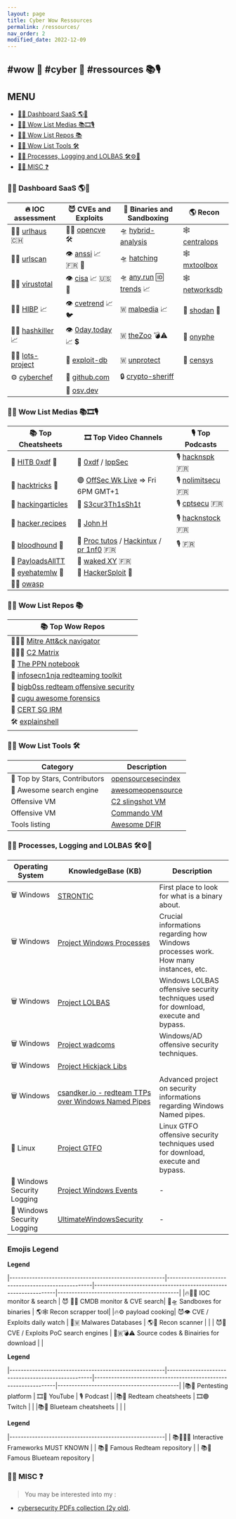 ```yaml
---
layout: page
title: Cyber Wow Ressources
permalink: /ressources/
nav_order: 2
modified_date: 2022-12-09
---
```


## <a name='wowcyberressources'></a> #wow 👀 #cyber 🔫 #ressources 📚🎙️

## <a name='MENU'></a>MENU

<!-- vscode-markdown-toc -->
* [👀🔫 Dashboard SaaS 🌎🤝](#DashboardSaaS)
* [👀🔫 Wow List Medias 📚🎞️🎙️](#WowListMedias)
* [👀🔫 Wow List Repos 📚](#WowListRepos)
* [👀🔫 Wow List Tools 🛠️](#WowListTools)
* [👀🔫 Processes, Logging and LOLBAS 🛠️⚙️📃](#ProcessesLoggingandLOLBAS)
* [👀🔫 MISC ❓](#MISC)

<!-- vscode-markdown-toc-config
	numbering=false
	autoSave=true
	/vscode-markdown-toc-config -->
<!-- /vscode-markdown-toc -->

### <a name='DashboardSaaS'></a>👀🔫 Dashboard SaaS 🌎🤝


| 🔥 **IOC assessment**									| 😈 **CVEs and Exploits** 							|  👾 **Binaries and Sandboxing**								| 🌎 **Recon**						|
|-------------------------------------------------------|---------------------------------------------------|----------------------------------------------------------------|-------------------------------------------|
| 🚦🔎 [urlhaus](https://urlhaus.abuse.ch/browse/) 🇨🇭		| 🚦🔎 [opencve](https://opencve.io) 🛠️ | 🛸 [hybrid-analysis](https://www.hybrid-analysis.com/)	 | 🕸️ [centralops](https://centralops.net/)	|
| 🚦🔎 [urlscan](https://urlscan.io/)						| 👁️ [anssi](https://www.cert.ssi.gouv.fr/) 📈 🇫🇷 🥐  | 🛸 [hatching](https://tria.ge/login)							| 🕸️ [mxtoolbox](https://mxtoolbox.com/NetworkTools.aspx)|	
| 🚦🔎 [virustotal](https://virustotal.com/)				| 👁️ [cisa](https://www.cisa.gov/known-exploited-vulnerabilities-catalog) 📈 🇺🇸 🗽 | 🛸 [any.run](https://app.any.run/) 🆔 [trends](https://any.run/malware-trends/) 📈 | 🕸️ [networksdb](https://networksdb.io/)			| 
| 🚦🔎 [HIBP](https://haveibeenpwned.com/) 📈 			| 👁️ [cvetrend](https://cvetrends.com/) 📈🐦	| 🇼 [malpedia](https://malpedia.caad.fkie.fraunhofer.de/library)	📈 | 📡 [shodan](https://shodan.io/) 🥇 |
| 🚦🔎 [hashkiller](https://hashkiller.io/leaks) 📈		| 👁️ [0day.today](https://en.0day.today/) 📈 💲			| 🇼 [theZoo](https://github.com/ytisf/theZoo/tree/master/malware/Binaries) 💣⚠️ | 📡 [onyphe](https://onyphe.io/) |
| 🚦🔎 [lots-project](https://lots-project.com/)			| 🔎 [exploit-db](https://exploit-db.com)	| 🇼 [unprotect](https://www.unprotect.it/) 		| 📡 [censys](https://search.censys.io/) |
| ⚙️ [cyberchef](https://gchq.github.io/CyberChef/)		| 🔎 [github.com](https://github.com/search?q=CVE-2022)	| 🔒 [crypto-sheriff](https://www.nomoreransom.org/crypto-sheriff.php?lang=en) | |
|		| 🔎 [osv.dev](https://osv.dev/list) | | |


### <a name='WowListMedias'></a>👀🔫 Wow List Medias 📚🎞️🎙️


| 📚 **Top Cheatsheets** 																| 🎞️ **Top Video Channels** | 🎙️ **Top Podcasts** |
|---------------------------------------------------------------------------------------|------------------------|------------------------|
| 🧰 [HITB 0xdf](https://0xdf.gitlab.io/) 🥇	 | 🔴 [0xdf](https://www.youtube.com/@0xdf/videos) / [IppSec](https://www.youtube.com/channel/UCa6eh7gCkpPo5XXUDfygQQA) | 🎙️ [hacknspk](https://twitter.com/hacknspeak) 🇫🇷 | 
| 📕 [hacktricks](https://book.hacktricks.xyz) 🥇 								| 🟣 [OffSec Wk Live](https://www.twitch.tv/offsecofficial/schedule?seriesID=b043a7dc-75d7-4f97-94a4-84e73cc23af9) => Fri 6PM GMT+1 | 🎙️ [nolimitsecu](https://www.nolimitsecu.fr/) 🇫🇷 | 
| 📕 [hackingarticles](https://hackingarticles.in)									| 🔴 [S3cur3Th1sSh1t](https://www.youtube.com/channel/UC27i77nEwKE8hffrxNqXNOg) | 🎙️ [cptsecu](https://www.comptoirsecu.fr/categories/emission/) 🇫🇷 | 
| 📕 [hacker.recipes](https://www.thehacker.recipes)									| 🔴 [John H](https://www.youtube.com/@_JohnHammond) | 🎙️ [hacknstock](https://hackstock.net/podcasts) 🇫🇷 |
| 📕 [bloodhound](https://bloodhound.readthedocs.io/en/latest/data-analysis/edges.html) 🐶 | 🔴 [Proc tutos](https://www.youtube.com/@processusthief) / [Hackintux](https://www.youtube.com/channel/UCasgryuegAnsvZ4CZlBL9ZQ) / [pr 1nf0](https://www.youtube.com/@Pour1nfo)  🇫🇷 | 🎙️  🇫🇷 |
| 📕 [PayloadsAllTT](https://github.com/swisskyrepo/PayloadsAllTheThings)	| 🔴 [waked XY](https://www.youtube.com/@wakedxy/videos) 🇫🇷 | |
| 📘 [eyehatemlw](https://eyehatemalwares.com/home/) 🥇											|  🔴 [HackerSploit](https://www.youtube.com/@HackerSploit/playlists) 🥇 | |
| 📕📘 [owasp](https://cheatsheetseries.owasp.org/) | | |


### <a name='WowListRepos'></a>👀🔫 Wow List Repos 📚


| 📚 **Top Wow Repos**												|
|-----------------------------------------------------------------------|
| 👩🏻‍💻 [Mitre Att&ck navigator](https://mitre-attack.github.io/attack-navigator/) |
| 👩🏻‍💻 [C2 Matrix](https://www.thec2matrix.com/matrix) |
| 📕 [The PPN notebook](https://ppn.snovvcrash.rocks/) |
| 📕 [infosecn1nja redteaming toolkit](https://github.com/infosecn1nja/Red-Teaming-Toolkit) |
| 📕 [bigb0ss redteam offensive security](https://github.com/bigb0sss/RedTeam-OffensiveSecurity) |
| 📘 [cugu awesome forensics](https://github.com/cugu/awesome-forensics) |
| 📘 [CERT SG IRM](https://github.com/certsocietegenerale/IRM) |
| 🛠️ [explainshell](https://explainshell.com/) |


### <a name='WowListTools'></a>👀🔫 Wow List Tools 🛠️

| **Category**    | **Description** |
|-----------------|-----------------|
| 🔎 Top by Stars, Contributors | [opensourcesecindex](https://opensourcesecurityindex.io/) |
| 🔎 Awesome search engine | [awesomeopensource](https://awesomeopensource.com/) |
| Offensive VM    | [C2 slingshot VM](https://www.sans.org/tools/slingshot/) |
| Offensive VM    | [Commando VM](https://github.com/mandiant/commando-vm) |
| Tools listing   | [Awesome DFIR](https://awesomedfir.com) |

### <a name='ProcessesLoggingandLOLBAS'></a>👀🔫 Processes, Logging and LOLBAS 🛠️⚙️📃

| **Operating System** | **KnowledgeBase (KB)** | **Description** |
|----------------------|------------------------|-------------------|
| 🗑️ Windows              | [STRONTIC](https://strontic.github.io/xcyclopedia/) | First place to look for what is a binary about. |
| 🗑️ Windows              | [Project Windows Processes](https://winprocs.dfir.tips) | Crucial informations regarding how Windows processes work. How many instances, etc. |
| 🗑️ Windows              | [Project LOLBAS](https://lolbas-project.github.io) | Windows LOLBAS offensive security techniques used for download, execute and bypass. |
| 🗑️ Windows              | [Project wadcoms](https://wadcoms.github.io) | Windows/AD offensive security techniques. |
| 🗑️ Windows              | [Project Hickjack Libs](https://hijacklibs.net) | |
| 🗑️ Windows              | [csandker.io - redteam TTPs over Windows Named Pipes](https://csandker.io/2021/01/10/Offensive-Windows-IPC-1-NamedPipes.html) | Advanced project on security informations regarding Windows Named pipes. |
| 🐧 Linux                | [Project GTFO](https://gtfobins.github.io) | Linux GTFO offensive security techniques used for download, execute and bypass. |
| 📃 Windows Security Logging | [Project Windows Events](https://evids.dfir.tips) | - |
| 📃 Windows Security Logging | [UltimateWindowsSecurity](https://www.ultimatewindowssecurity.com/securitylog/encyclopedia/) | - |

### Emojis Legend

**Legend**

|-------------------------------------------------------|---------------------------------------------------|----------------------------------------------------------------|-------------------------------------------|
|🔥🚦🔎 IOC monitor & search | 😈 🚦🔎 CMDB monitor & CVE search| 👾🛸 Sandboxes for binaries | 🌎🕸️ Recon scrapper tool|
|🔥⚙️ payload cooking| 😈👁️ CVE / Exploits daily watch | 👾🇼 Malwares Databases  | 🌎📡  Recon scanner |
| | 😈🔎 CVE / Exploits PoC search engines | 👾🇼💣⚠️ Source codes & Binairies for download | |

**Legend**

|-------------------------------------------------------|---------------------------------------------------|----------------------------------------------------------------|-------------------------------------------|
|📚🧰 Pentesting platform | 🎞️🔴 YouTube | 🎙️ Podcast | 
|📚📕 Redteam cheatsheets | 🎞️🟣 Twitch | |
|📚📘 Blueteam cheatsheets | | |

**Legend**

|-------------------------------------------------------|
| 📚👩🏻‍💻 Interactive Frameworks MUST KNOWN |
| 📚📕 Famous Redteam repository |
| 📚📘 Famous Blueteam repository |

### <a name='MISC'></a>👀🔫 MISC ❓

> You may be interested into my :
* [cybersecurity PDFs collection (2y old)](https://github.com/jomivz/cybrary).